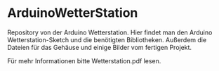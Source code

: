 # ArduinoWetterStation



Repository von der Arduino Wetterstation. 
Hier findet man den Arduino Wetterstation-Sketch und die benötigten Bibliotheken. Außerdem die Dateien für das Gehäuse und einige Bilder vom fertigen Projekt.

Für mehr Informationen bitte Wetterstation.pdf lesen.
